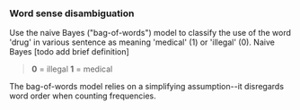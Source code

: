 ### Word sense disambiguation

Use the naive Bayes ("bag-of-words") model to classify the use of the word 'drug' in various sentence as meaning 'medical' (1) or 'illegal' (0).
Naive Bayes [todo add brief definition]

> **0** = illegal
> **1** = medical
>

The bag-of-words model relies on a simplifying assumption--it disregards word order when counting frequencies. 
